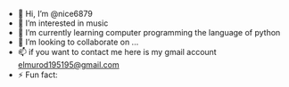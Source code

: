 - 👋 Hi, I’m @nice6879
- 👀 I’m interested in music
- 🌱 I’m currently learning computer programming the language of python 
- 💞️ I’m looking to collaborate on ...
- 📫 if you want to contact me here is my gmail account elmurod195195@gmail.com
- ⚡ Fun fact: 

<!---
nice6879/nice6879 is a ✨ special ✨ repository because its `README.md` (this file) appears on your GitHub profile.
You can click the Preview link to take a look at your changes.
--->
